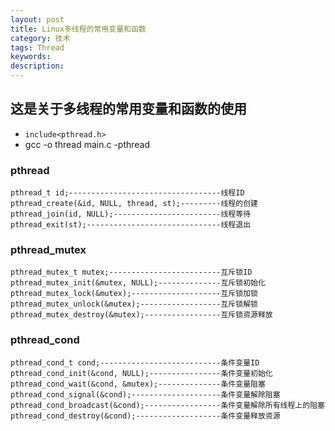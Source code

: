 ```yaml
---
layout: post
title: Linux多线程的常用变量和函数
category: 技术
tags: Thread
keywords: 
description: 
---
```


## 这是关于多线程的常用变量和函数的使用
* `include<pthread.h>`
* gcc -o thread main.c -pthread


### pthread
```
pthread_t id;----------------------------------线程ID
pthread_create(&id, NULL, thread, st);---------线程的创建
pthread_join(id, NULL);------------------------线程等待
pthread_exit(st);------------------------------线程退出
```

### pthread_mutex
```
pthread_mutex_t mutex;-------------------------互斥锁ID
pthread_mutex_init(&mutex, NULL);--------------互斥锁初始化
pthread_mutex_lock(&mutex);--------------------互斥锁加锁
pthread_mutex_unlock(&mutex);------------------互斥锁解锁
pthread_mutex_destroy(&mutex);-----------------互斥锁资源释放
```

### pthread_cond
```
pthread_cond_t cond;---------------------------条件变量ID
pthread_cond_init(&cond, NULL);----------------条件变量初始化
pthread_cond_wait(&cond, &mutex);--------------条件变量阻塞
pthread_cond_signal(&cond);--------------------条件变量解除阻塞
pthread_cond_broadcast(&cond);-----------------条件变量解除所有线程上的阻塞
pthread_cond_destroy(&cond);-------------------条件变量释放资源
```


